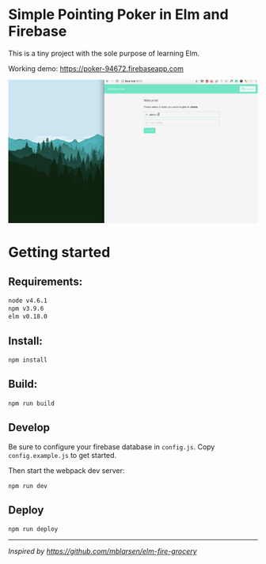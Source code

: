 # Simple Pointing Poker in Elm and Firebase

This is a tiny project with the sole purpose of learning Elm.

Working demo: https://poker-94672.firebaseapp.com

![Demo GIF](./demo.gif?raw=true "Demo")

# Getting started

## Requirements:

    node v4.6.1
    npm v3.9.6
    elm v0.18.0

## Install:

    npm install

## Build:

    npm run build

## Develop

Be sure to configure your firebase database in `config.js`. Copy
`config.example.js` to get started.

Then start the webpack dev server:

    npm run dev

## Deploy

    npm run deploy

----

_Inspired by https://github.com/mblarsen/elm-fire-grocery_
